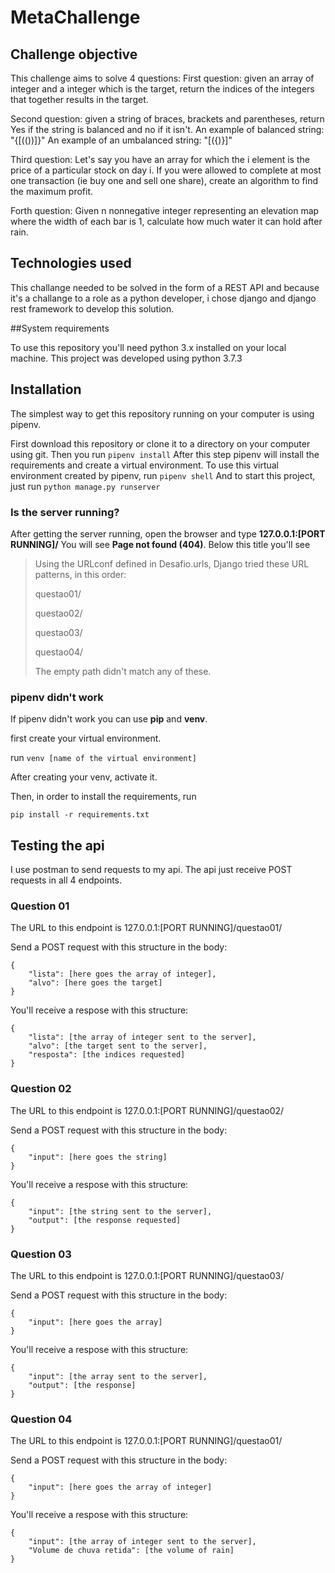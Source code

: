 # MetaChallenge

## Challenge objective

This challenge aims to solve 4 questions:
First question: given an array of integer and a integer which is the target, return the indices of the integers that together results in the target.

Second question: given a string of braces, brackets and parentheses, return Yes if the string is balanced and no if it isn't. 
An example of balanced string: "{[(())]}"
An example of an umbalanced string: "[({)}]"

Third question: Let's say you have an array for which the i element is the price of a particular stock on day i.
If you were allowed to complete at most one transaction (ie buy one and sell one share), create an algorithm to find the maximum profit.

Forth question: Given n nonnegative integer representing an elevation map where the width of each bar is 1, calculate how much water it can hold after rain.

## Technologies used

This challange needed to be solved in the form of a REST API and because it's a challange to a role as a python developer, i chose django and django rest framework to develop this solution. 

##System requirements

To use this repository you'll need python 3.x installed on your local machine.
This project was developed using python 3.7.3

## Installation

The simplest way to get this repository running on your computer is using pipenv.

First download this repository or clone it to a directory on your computer using git.
Then you run ```pipenv install```
After this step pipenv will install the requirements and create a virtual environment. 
To use this virtual environment created by pipenv, run ```pipenv shell```
And to start this project, just run ```python manage.py runserver```

### Is the server running?

After getting the server running, open the browser and type **127.0.0.1:[PORT RUNNING]/**
You will see **Page not found (404)**. Below this title you'll see 

>Using the URLconf defined in Desafio.urls, Django tried these URL patterns, in this order:
>
>questao01/
>
>questao02/
>
>questao03/
>
>questao04/
>
>The empty path didn't match any of these.

### pipenv didn't work

If pipenv didn't work you can use **pip** and **venv**.

first create your virtual environment.

run ```venv [name of the virtual environment]```

After creating your venv, activate it.

Then, in order to install the requirements, run

```pip install -r requirements.txt```


## Testing the api

I use postman to send requests to my api.
The api just receive POST requests in all 4 endpoints.

### Question 01

The URL to this endpoint is 127.0.0.1:[PORT RUNNING]/questao01/

Send a POST request with this structure in the body:

```
{
    "lista": [here goes the array of integer],
    "alvo": [here goes the target]
}
```

You'll receive a respose with this structure:

```
{
    "lista": [the array of integer sent to the server],
    "alvo": [the target sent to the server],
    "resposta": [the indices requested]
}
```

### Question 02

The URL to this endpoint is 127.0.0.1:[PORT RUNNING]/questao02/

Send a POST request with this structure in the body:

```
{
    "input": [here goes the string]
}
```

You'll receive a respose with this structure:

```
{
    "input": [the string sent to the server],
    "output": [the response requested]
}
```
### Question 03

The URL to this endpoint is 127.0.0.1:[PORT RUNNING]/questao03/

Send a POST request with this structure in the body:

```
{
    "input": [here goes the array]
}
```

You'll receive a respose with this structure:

```
{
    "input": [the array sent to the server],
    "output": [the response]
}
```

### Question 04

The URL to this endpoint is 127.0.0.1:[PORT RUNNING]/questao01/

Send a POST request with this structure in the body:

```
{
    "input": [here goes the array of integer]
}
```

You'll receive a respose with this structure:

```
{
    "input": [the array of integer sent to the server],
    "Volume de chuva retida": [the volume of rain]
}
```
